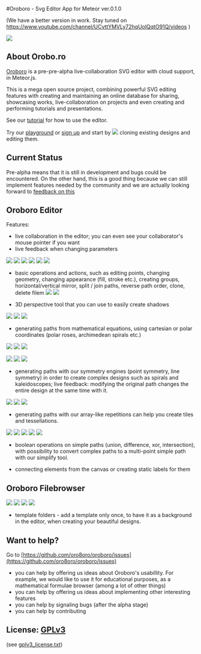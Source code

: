 #Oroboro - Svg Editor App for Meteor ver.0.1.0

(We have a better version in work. Stay tuned on https://www.youtube.com/channel/UCvttYMVLy72hqUolQqtO91Q/videos )

![](http://orobo.go.ro:3500/file/JZXXMo5N38iwgfNAG/0.1)

## About Orobo.ro

[Oroboro](http://orobo.ro) is a pre-pre-alpha live-collaboration SVG editor with cloud support, in Meteor.js.

This is a mega open source project, combining powerful SVG editing features with creating and maintaining an online database for sharing, showcasing works, live-collaboration on projects and even creating and performing tutorials and presentations.


See our [tutorial](http://orobo.go.ro:3500/md/tutorial) for how to use the editor.

Try our [playground](http://orobo.go.ro:3500/filem/eGfQyh6jCqxeEYmex) or [sign up](http://orobo.ro) and start by ![](http://orobo.go.ro:3500/file/menuItemClone/0.04) cloning existing designs and editing them.


## Current Status

Pre-alpha means that it is still in development and bugs could be encountered. On the other hand, this is a good thing because we can still implement features needed by the community and we are actually looking forward to [feedback on this](https://github.com/oro8oro/oroboro/issues)

## Oroboro Editor

Features:

- live collaboration in the editor; you can even see your collaborator's mouse pointer if you want
- live feedback when changing parameters

![](http://orobo.go.ro:3500/file/Caj6Gda3CFZGnvn8v/0.1)
![](http://orobo.go.ro:3500/file/fEv7RE3LdYpQ4Q8TW/0.1)
![](http://orobo.go.ro:3500/file/n6yMHex8KcBPBC9Ts/0.1)
![](http://orobo.go.ro:3500/file/8JyQRohBkBZvzRwEp/0.1)
![](http://orobo.go.ro:3500/file/ngiimZYX6f5FtJdY2/0.1)
![](http://orobo.go.ro:3500/file/7jLp2apKztDxd6Siv/0.1)

 - basic operations and actions, such as editing points, changing geometry, changing appearance (fill, stroke etc.), creating groups, horizontal/vertical mirror, split / join paths, reverse path order, clone, delete
 filem
 [![](http://orobo.go.ro:3500/file/nzumC3jDDPK6jnPTZ/0.1)](http://orobo.go.ro:3500/viewer?url=/file/nzumC3jDDPK6jnPTZ)
 [![](http://orobo.go.ro:3500/file/oPifnc3gKSdxqaipz/0.1)](http://orobo.go.ro:3500/viewer?url=/file/oPifnc3gKSdxqaipz)
 
 - 3D perspective tool that you can use to easily create shadows
 
 [![](http://orobo.go.ro:3500/file/2oBer6NfjwHpWjYXm/0.1)](http://orobo.go.ro:3500/viewer?url=/file/2oBer6NfjwHpWjYXm)
 [![](http://orobo.go.ro:3500/file/i5CppdgDDB5LpKn3S/0.1)](http://orobo.go.ro:3500/viewer?url=/file/i5CppdgDDB5LpKn3S)
 [![](http://orobo.go.ro:3500/file/ucTL7f4TFNFP4ZGEA/0.1)](http://orobo.go.ro:3500/viewer?url=/file/ucTL7f4TFNFP4ZGEA)
 
 - generating paths from mathematical equations, using cartesian or polar coordinates (polar roses, archimedean spirals etc.)
 
 [![](http://orobo.go.ro:3500/file/gzG3QnbfhFMbBQCzf/0.1)](http://orobo.go.ro:3500/viewer?url=/file/gzG3QnbfhFMbBQCzf)
 [![](http://orobo.go.ro:3500/file/z5CTy2uBPegog5Bnv/0.1)](http://orobo.go.ro:3500/viewer?url=/file/z5CTy2uBPegog5Bnv)
 [![](http://orobo.go.ro:3500/file/nPW3sGvBa57m87d7d/0.1)](http://orobo.go.ro:3500/viewer?url=/file/nPW3sGvBa57m87d7d)
 
 [![](http://orobo.go.ro:3500/file/h2bNyDpySrwrsG5N2/0.1)](http://orobo.go.ro:3500/viewer?url=/file/h2bNyDpySrwrsG5N2)
 [![](http://orobo.go.ro:3500/file/KBtAqH623Src52i96/0.1)](http://orobo.go.ro:3500/viewer?url=/file/KBtAqH623Src52i96)
 [![](http://orobo.go.ro:3500/file/zrsJTCFpCXKYh8dxE/0.1)](http://orobo.go.ro:3500/viewer?url=/file/zrsJTCFpCXKYh8dxE)
 
 - generating paths with our symmetry engines (point symmetry, line symmetry) in order to create complex designs such as spirals and kaleidoscopes; live feedback: modifying the original path changes the entire design at the same time with it.
 
 [![](http://orobo.go.ro:3500/file/2CC2YmbKH9pzL4rb8/0.1)](http://orobo.go.ro:3500/viewer?url=/file/2CC2YmbKH9pzL4rb8)
 [![](http://orobo.go.ro:3500/file/xkYrgQSscp4yoKM9v/0.1)](http://orobo.go.ro:3500/viewer?url=/file/xkYrgQSscp4yoKM9v)
 [![](http://orobo.go.ro:3500/file/iQdYEY4DHG5EJkTLd/0.1)](http://orobo.go.ro:3500/viewer?url=/file/iQdYEY4DHG5EJkTLd)
 
 - generating paths with our array-like repetitions can help you create tiles and tessellations.
 
 [![](http://orobo.go.ro:3500/file/ACKSA92hnv8Xm7TdQ/0.1)](http://orobo.go.ro:3500/viewer?url=/file/ACKSA92hnv8Xm7TdQ)
 [![](http://orobo.go.ro:3500/file/5j8hem49B5c8Wmf8w/0.1)](http://orobo.go.ro:3500/viewer?url=/file/5j8hem49B5c8Wmf8w)
 [![](http://orobo.go.ro:3500/file/Li8SBbTjjfmwdhAg8/0.1)](http://orobo.go.ro:3500/viewer?url=/file/Li8SBbTjjfmwdhAg8)
 [![](http://orobo.go.ro:3500/file/MTeMg4fEryLvaSoBX/0.1)](http://orobo.go.ro:3500/viewer?url=/file/MTeMg4fEryLvaSoBX)
 [![](http://orobo.go.ro:3500/file/qDRbePmMAJgGhgzcg/0.1)](http://orobo.go.ro:3500/viewer?url=/file/qDRbePmMAJgGhgzcg)
 
 - boolean operations on simple paths (union, difference, xor, intersection), with possibility to convert complex paths to a multi-point simple path with our simplify tool.
 
 - connecting elements from the canvas or creating static labels for them
  
 

## Oroboro Filebrowser

[![](http://orobo.go.ro:3500/file/9soqDH7MhEw8rcXBx/0.1)](http://orobo.go.ro:3500/viewer?url=/file/9soqDH7MhEw8rcXBx)
[![](http://orobo.go.ro:3500/file/yds48TWE8TpC39SXQ/0.1)](http://orobo.go.ro:3500/viewer?url=/file/yds48TWE8TpC39SXQ)
[![](http://orobo.go.ro:3500/file/k6oThcBq7HrPE2hEN/0.1)](http://orobo.go.ro:3500/viewer?url=/file/k6oThcBq7HrPE2hEN)
[![](http://orobo.go.ro:3500/file/xNdm3hx4M3WLhGd7x/0.1)](http://orobo.go.ro:3500/viewer?url=/file/xNdm3hx4M3WLhGd7x)

- template folders - add a template only once, to have it as a background in the editor, when creating your beautiful designs.


## Want to help?

Go to [https://github.com/oro8oro/oroboro/issues](https://github.com/oro8oro/oroboro/issues)

 - you can help by offering us ideas about Oroboro's usabillity. For example, we would like to use it for educational purposes, as a mathematical formulae browser (among a lot of other things)
 - you can help by offering us ideas about implementing other interesting features
 - you can help by signaling bugs (after the alpha stage)
 - you can help by contributing

## License: [GPLv3](http://www.gnu.org/copyleft/gpl.html)

(see [gplv3_license.txt](https://raw.githubusercontent.com/oro8oro/oroboro/master/gplv3_license.txt))
